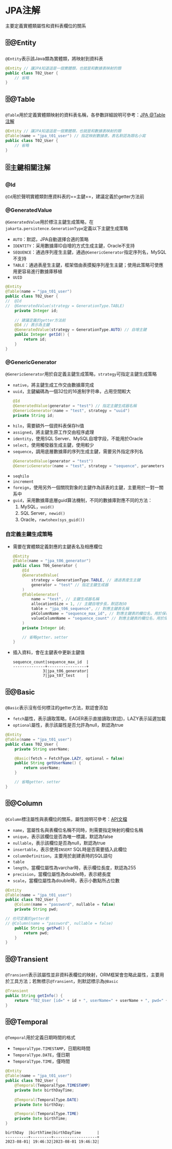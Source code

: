 # JPA注解
主要定義實體類屬性和資料表欄位的關系

## 🗄️@Entity
`@Entity`表示該Java類為實體類，將映射到資料表

```java
@Entity // 讓JPA知道這是一個實體類，也就是和數據表映射的類
public class T02_User {
	// 省略
}
```

## 🗄️@Table
`@Table`用於定義實體類映射的資料表名稱，各參數詳細說明可參考：[JPA @Table 注解](https://fanlychie.github.io/post/jpa-table-annotation.html)

```java
@Entity // 讓JPA知道這是一個實體類，也就是和數據表映射的類
@Table(name = "jpa_t01_user") // 指定映射數據表，表名默認為類名小寫
public class T02_User {
	// 省略
}
```

## 🗄️主鍵相關注解
### @Id
`@Id`用於聲明實體類對應資料表的==主鍵==，建議定義於getter方法前

### @GeneratedValue
`@GeneratedValue`用於標注主鍵生成策略，在`jakarta.persistence.GenerationType`定義以下主鍵生成策略
- `AUTO`：默認，JPA自動選擇合適的策略
- `IDENTITY`：采用數據庫ID自增的方式生成主鍵，Oracle不支持
- `SEQUENCE`：通過序列産生主鍵，通過`@GenericGenerator`指定序列名，MySQL不支持
- `TABLE`：通過表産生主鍵，框架借由表摸擬序列産生主鍵；使用此策略可使應用更容易進行數據庫移植
- `UUID`

```java
@Entity
@Table(name = "jpa_t01_user")
public class T02_User {
//	@Id
//	@GeneratedValue(strategy = GenerationType.TABLE)
	private Integer id;
	
	// 建議定義於getter方法前
	@Id // 表示為主鍵
	@GeneratedValue(strategy = GenerationType.AUTO) // 自增主鍵
	public Integer getId() {
		return id;
	}
}
```

### @GenericGenerator
`@GenericGenerator`用於自定義主鍵生成策略，`strategy`可指定主鍵生成策略
- `native`，將主鍵生成工作交由數據庫完成
- `uuid`，主鍵編碼為一個32位的16進制字符串，占用空間較大
	```java
	@Id
	@GeneratedValue(generator = "test") // 指定主鍵生成器名稱
	@GenericGenerator(name = "test", strategy = "uuid")
	private String id;
	```
- `hilo`，需要額外一個資料表保存hi值
- `assigned`，將主鍵生原工作交由程序處理
- `identity`，使用SQL Server、MySQL自增字段，不能用於Oracle
- `select`，使用觸發器生成主鍵，使用較少
- `sequence`，調用底層數據庫的序列生成主鍵，需要另外指定序列名
	```java
	@GeneratedValue(generator = "test")  
	@GenericGenerator(name = "test", strategy = "sequence", parameters = { @Parameter(name = "sequence", value = "底層數據庫sequenceName") }
	```
- `seqhilo`
- `increment`
- `foreign`，使用另外一個關院對象的主鍵作為該表的主鍵，主要用於一對一關系中
- `guid`，采用數據庫底層guid算法機制，不同的數據庫對應不同的方法：
	1. MySQL，`uuid()`
	2. SQL Server，`newid()`
	3. Oracle，`rawtohex(sys_guid())`

### 自定義主鍵生成策略
- 需要在實體類定義對應的主鍵表名及相應欄位
	```java
	@Entity
	@Table(name = "jpa_t06_generator")
	public class T06_Generator {
		@Id  
		@GeneratedValue(
			strategy = GenerationType.TABLE, // 通過表産生主鍵
			generator = "test" // 指定主鍵生成器
		)  
		@TableGenerator(
			name = "test", // 主鍵生成器名稱
			allocationSize = 1, // 主鍵自增步長，默認為50
			table = "jpa_t06_sequence", // 對應主鍵表名稱
			pkColumnName = "sequence_max_id", // 對應主鍵表的欄位名，用於保存資料表名稱
			valueColumnName = "sequence_count" // 對應主鍵表的欄位名，用於保存上次生成的主鍵值
		)  
		private Integer id;
	
		// 省略getter、setter
	}
	```
- 插入資料，會在主鍵表中更新主鍵值
	```console
	sequence_count|sequence_max_id  |
	--------------+-----------------+
	             3|jpa_t06_generator|
	             7|jpa_t07_test     |
	```

## 🗄️@Basic
`@Basic`表示沒有任何標注的getter方法，默認會添加
- `fetch`屬性，表示讀取策略，EAGER表示直接讀取(默認)，LAZY表示延遲加載
- `optional`屬性，表示該屬性是否允許為null，默認為true

```java
@Entity
@Table(name = "jpa_t01_user")
public class T02_User {
	private String userName;

	@Basic(fetch = FetchType.LAZY, optional = false)
	public String getUserName() {
		return userName;
	}

	// 省略getter、setter
}
```

## 🗄️@Column
`@Column`標注屬性與表欄位的關系，屬性說明可參考：[API文檔](https://docs.oracle.com/javaee/5/api/javax/persistence/Column.html)
- `name`，當屬性名與表欄位名稱不同時，則需要指定映射的欄位名稱
- `unique`，表示該欄位是否為唯一標識，默認為false
- `nullable`，表示該欄位是否為null，默認為true
- `insertable`，表示使用`INSERT` SQL時是否需要插入此欄位
- `columnDefinition`，主要用於創建表時的SQL語句
- `table`
- `length`，當欄位屬性為varchar時，表示欄位長度，默認為255
- `precision`，當欄位屬性為double時，表示總長度
- `scale`，當欄位屬性為double時，表示小數點所占位數

```java
@Entity
@Table(name = "jpa_t01_user")
public class T02_User {
	@Column(name = "password", nullable = false)
	private String pwd;

// 也可定義於getter前
// @Column(name = "password", nullable = false)
	public String getPwd() {
		return pwd;
	}
}
```

## 🗄️@Transient
`@Transient`表示該屬性並非資料表欄位的映射，ORM框架會忽略此屬性，主要用於工具方法；若無標示`@Transient`，則默認標示為`@Basic`

```java
@Transient
public String getInfo() {
	return "T02_User [id=" + id + ", userName=" + userName + ", pwd=" + pwd + ", city=" + city + "]";
}
```

## 🗄️@Temporal
`@Temporal`用於定義日期時間的格式
- `TemporalType.TIMESTAMP`，日期和時間
- `TemporalType.DATE`，僅日期
- `TemporalType.TIME`，僅時間

```java
@Entity
@Table(name = "jpa_t01_user")
public class T02_User {
	@Temporal(TemporalType.TIMESTAMP)
	private Date birthDayTime;
	
	@Temporal(TemporalType.DATE)
	private Date birthDay;

	@Temporal(TemporalType.TIME)
	private Date birthTime;
}
```

```console
birthDay  |birthTime|birthDayTime       |
----------+---------+-------------------+
2023-08-01| 19:46:32|2023-08-01 19:46:32|
```